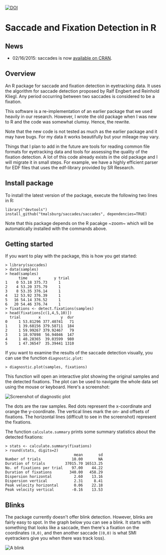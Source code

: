 [![DOI](https://zenodo.org/badge/doi/10.5281/zenodo.31799.svg)](http://dx.doi.org/10.5281/zenodo.31799)

# Saccade and Fixation Detection in R

## News

- 02/16/2015: saccades is now [available on CRAN](http://cran.uib.no/web/packages/saccades/index.html).

## Overview

An R package for saccade and fixation detection in eyetracking data.  It uses the algorithm for saccade detection proposed by Ralf Engbert and Reinhold Kliegl.  Any period occurring between two saccades is considered to be a fixation. 

This software is a re-implementation of an earlier package that we used heavily in our research.  However, I wrote the old package when I was new to R and the code was somewhat clumsy.  Hence, the rewrite.

Note that the new code is not tested as much as the earlier package and it may have bugs.  For my data it works beautifully but your mileage may vary.

Things that I plan to add in the future are tools for reading common file formats for eyetracking data and tools for assessing the quality of the fixation detection.  A lot of this code already exists in the old package and I will migrate it in small steps.  For example, we have a highly efficient parser for EDF files that uses the edf-library provided by SR Research.

## Install package

To install the latest version of the package, execute the following two lines in R:

    library("devtools")
    install_github("tmalsburg/saccades/saccades", dependencies=TRUE)

Note that this package depends on the R pacakge ~zoom~ which will be automatically installed with the commands above.

## Getting started

If you want to play with the package, this is how you get started:

    > library(saccades)
    > data(samples)
    > head(samples)
		  time     x      y trial
	1    0 53.18 375.73     1
	2    4 53.20 375.79     1
	3    8 53.35 376.14     1
	4   12 53.92 376.39     1
	5   16 54.14 376.52     1
	6   20 54.46 376.74     1
    > fixations <- detect.fixations(samples)
    > head(fixations[c(1,4,5,10)])
	  trial        x         y  dur
	0     1 53.81296 377.40741   71
	1     1 39.68156 379.58711  184
	2     1 59.99267 379.92467   79
	3     1 18.97898  56.94046  147
	4     1 40.28365  39.03599  980
	5     1 47.36547  35.39441 1310

If you want to examine the results of the saccade detection visually, you can use the function `diagnostic.plot`:

    > diagnostic.plot(samples, fixations)

This function will open an interactive plot showing the original samples and the detected fixations.  The plot can be used to navigate the whole data set using the mouse or keyboard.  Here's a screenshot:

![Screenshot of diagnostic plot](https://raw.github.com/tmalsburg/saccades/master/Screenshots/diagnostic.plot.smooth.15.png)

The dots are the raw samples.  Red dots represent the x-coordinate and orange the y-coordinate.  The vertical lines mark the on- and offsets of fixations. The horizontal lines (difficult to see in the screenshot) represent the fixations.

The function `calculate.summary` prints some summary statistics about the detected fixations:

    > stats <- calculate.summary(fixations)
    > round(stats, digits=2)
                                   mean       sd
    Number of trials              10.00       NA
    Duration of trials         37015.70 16513.25
    No. of fixations per trial    97.00    44.22
    Duration of fixations        340.00   458.29
    Dispersion horizontal          2.60    13.16
    Dispersion vertical            2.31     8.41
    Peak velocity horizontal       0.06    22.18
    Peak velocity vertical        -0.16    13.53

## Blinks

The package currently doesn't offer blink detection.  However, blinks are fairly easy to spot.  In the graph below you can see a blink.  It starts with something that looks like a saccade, then there's a fixation on the coordinates `(0,0)`, and then another saccade (`(0,0)` is what SMI eyetrackers give you when there was track loss).

![A blink](https://raw.github.com/tmalsburg/saccades/master/Screenshots/diagnostic.plot.blink.png)
